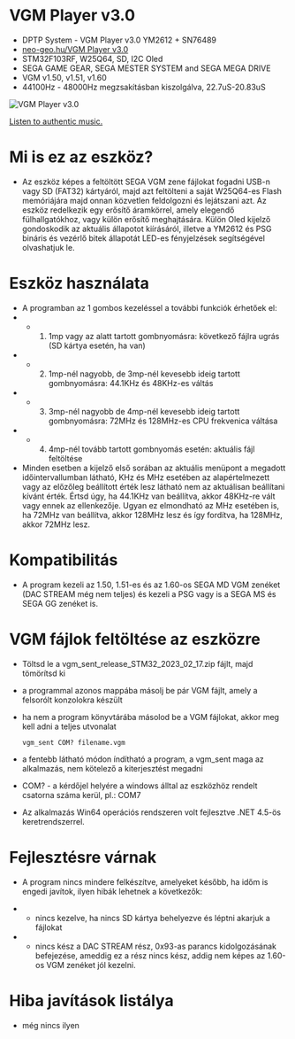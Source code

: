 # VGM Player v3.0
* DPTP System - VGM Player v3.0 YM2612 + SN76489
* [neo-geo.hu/VGM Player v3.0](http://neo-geo.hu/index.php?modul=news&news=45#nwe)
* STM32F103RF, W25Q64, SD, I2C Oled
* SEGA GAME GEAR, SEGA MESTER SYSTEM and SEGA MEGA DRIVE
* VGM v1.50, v1.51, v1.60
* 44100Hz - 48000Hz megzsakításban kiszolgálva, 22.7uS-20.83uS

![VGM Player v3.0](http://neo-geo.hu/news/don_peter/new45/vgm_v300_3.jpg "VGM Player v3.0")

[Listen to authentic music.](https://youtu.be/WJZeTfQz4C4)

# Mi is ez az eszköz?
* Az eszköz képes a feltöltött SEGA VGM zene fájlokat fogadni USB-n vagy SD (FAT32) kártyáról, majd azt feltölteni a saját W25Q64-es Flash memóriájára
majd onnan közvetlen feldolgozni és lejátszani azt. Az eszköz redelkezik egy erősítő áramkörrel, amely elegendő fülhallgatókhoz, vagy külön erősítő meghajtására.
Külön Oled kijelző gondoskodik az aktuális állapotot kiírásáról, illetve a YM2612 és PSG bináris és vezérlő bitek állapotát LED-es fényjelzések segítségével
 olvashatjuk le.

# Eszköz használata
- A programban az 1 gombos kezeléssel a további funkciók érhetőek el:
- - 1. 1mp vagy az alatt tartott gombnyomásra: következő fájlra ugrás (SD kártya esetén, ha van)
- - 2. 1mp-nél nagyobb, de 3mp-nél kevesebb ideig tartott gombnyomásra: 44.1KHz és 48KHz-es váltás
- - 3. 3mp-nél nagyobb de 4mp-nél kevesebb ideig tartott gombnyomásra: 72MHz és 128MHz-es CPU frekvenica váltása
- - 4. 4mp-nél tovább tartott gombnyomás esetén: aktuális fájl feltöltése
- Minden esetben a kijelző első sorában az aktuális menüpont a megadott időintervallumban látható, KHz és MHz esetében az alapértelmezett vagy az előzőleg
beállított érték lesz látható nem az aktuálisan beállítani kívánt érték. Értsd úgy, ha 44.1KHz van beállítva, akkor 48KHz-re vált vagy ennek az ellenkezője.
Ugyan ez elmondható az MHz esetében is, ha 72MHz van beállítva, akkor 128MHz lesz és így fordítva, ha 128MHz, akkor 72MHz lesz.

# Kompatibilitás
* A program kezeli az 1.50, 1.51-es és az 1.60-os SEGA MD VGM zenéket (DAC STREAM még nem teljes) és kezeli a PSG vagy is a SEGA MS és SEGA GG zenéket is.

# VGM fájlok feltöltése az eszközre
* Töltsd le a vgm_sent_release_STM32_2023_02_17.zip fájlt, majd tömörítsd ki
- a programmal azonos mappába másolj be pár VGM fájlt, amely a felsorólt konzolokra készült
- ha nem a program könyvtárába másolod be a VGM fájlokat, akkor meg kell adni a teljes utvonalat

	`vgm_sent COM? filename.vgm`
	
- a fentebb látható módon índítható a program, a vgm_sent maga az alkalmazás, nem kötelező a kiterjesztést megadni
- COM? - a kérdőjel helyére a windows álltal az eszközhöz rendelt csatorna száma kerül, pl.: COM7
- Az alkalmazás Win64 operációs rendszeren volt fejlesztve .NET 4.5-ös keretrendszerrel.

# Fejlesztésre várnak
* A program nincs mindere felkészítve, amelyeket később, ha időm is engedi javítok, ilyen hibák lehetnek a következők:
- - nincs kezelve, ha nincs SD kártya behelyezve és léptni akarjuk a fájlokat
- - nincs kész a DAC STREAM rész, 0x93-as parancs kidolgozásának befejezése, ameddig ez a rész nincs kész, addig nem képes az 1.60-os VGM zenéket jól kezelni.

# Hiba javítások listálya
- még nincs ilyen